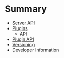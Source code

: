 # Summary

* [Server API](docs/api/README.md)
* [Plugins](docs/plugins/README.md)
   * API
* [Plugin API](docs/plugins/api.md)
* [Versioning](docs/versioning.md)
* Developer Information

